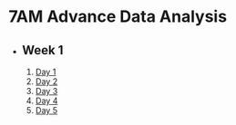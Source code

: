 # 7AM Advance Data Analysis

- ## Week 1

   1. [Day 1](https://www.facebook.com/iCodeguru/videos/456473543445962)
   2. [Day 2](https://www.facebook.com/iCodeguru/videos/1835068673665369)
   3. [Day 3](https://www.facebook.com/iCodeguru/videos/458783026722404/)
   4. [Day 4](https://www.facebook.com/iCodeguru/videos/3758930957768045)
   5. [Day 5](https://www.facebook.com/iCodeguru/videos/841553991146917)

<!-- - ## Week 2

   1. [Day 1](https://www.facebook.com/iCodeguru/videos/1853295728467291)
   2. [Day 2]()
   3. [Day 3]()
   4. [Day 4]()
   5. [Day 5]() -->

<!-- - ## Week

   1. [Day 1]()
   2. [Day 2]()
   3. [Day 3]()
   4. [Day 4]()
   5. [Day 5]() -->
